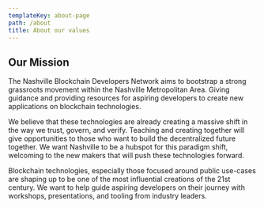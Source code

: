 ```yaml
---
templateKey: about-page
path: /about
title: About our values
---
```

## Our Mission

The Nashville Blockchain Developers Network aims to bootstrap a strong grassroots movement within the Nashville Metropolitan Area. Giving guidance and providing resources for aspiring developers to create new applications on blockchain technologies.

We believe that these technologies are already creating a massive shift in the way we trust, govern, and verify. Teaching and creating together will give opportunities to those who want to build the decentralized future together. We want Nashville to be a hubspot for this paradigm shift, welcoming to the new makers that will push these technologies forward. 

Blockchain technologies, especially those focused around public use-cases are shaping up to be one of the most influential creations of the 21st century. We want to help guide aspiring developers on their journey with workshops, presentations, and tooling from industry leaders.
